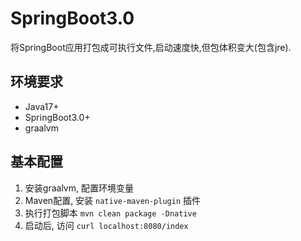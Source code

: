 # SpringBoot3.0

将SpringBoot应用打包成可执行文件,启动速度快,但包体积变大(包含jre).

## 环境要求
- Java17+
- SpringBoot3.0+
- graalvm


## 基本配置
1. 安装graalvm, 配置环境变量
2. Maven配置, 安装 `native-maven-plugin` 插件
3. 执行打包脚本 `mvn clean package -Dnative`
4. 启动后, 访问 `curl localhost:8080/index`
